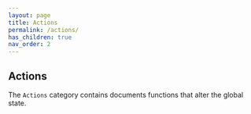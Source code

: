 ```yaml
---
layout: page
title: Actions
permalink: /actions/
has_children: true
nav_order: 2
---
```


## Actions

The `Actions` category contains documents functions that alter the global state.
